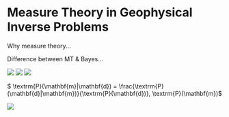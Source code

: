 # Measure Theory in Geophysical Inverse Problems

Why measure theory...

Difference between MT & Bayes...

<img src="https://render.githubusercontent.com/render/math?math={e^{i \pi} = -1}">
<img src="https://render.githubusercontent.com/render/math?math={\L(m) = -\sum_{j}[T_{j}ln(O_{j})] + \frac{\lambda W_{ij}^{2}}{2} \rightarrow \text{one-hot} \rightarrow -ln(O_{c}) + \frac{\lambda W_{ij}^{2}}{2}}#gh-light-mode-only">

<img src="https://render.githubusercontent.com/render/math?math={P %28%29 = }">

$ \textrm{P}(\mathbf{m}|\mathbf{d}) = \frac{\textrm{P}(\mathbf{d}|\mathbf{m})}{\textrm{P}(\mathbf{d})}\, \textrm{P}(\mathbf{m})$

<img src="https://render.githubusercontent.com/render/math?math={P(A|B)=\frac{\P(B|A)\P(A)}{\P(B|A)\P(A)\%2BP(B|\neg A)\P(\neg A)}}##gh-light-mode-only">



